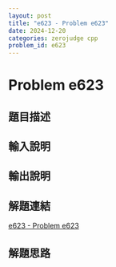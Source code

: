 ```yaml
---
layout: post
title: "e623 - Problem e623"
date: 2024-12-20
categories: zerojudge cpp
problem_id: e623
---
```


# Problem e623

## 題目描述



## 輸入說明



## 輸出說明



## 解題連結

[e623 - Problem e623](https://zerojudge.tw/ShowProblem?problemid=e623)

## 解題思路

